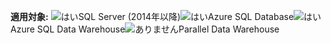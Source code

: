 <Token>**適用対象:** ![はい](media/yes.png)SQL Server (2014年以降)![はい](media/yes.png)Azure SQL Database![はい](media/yes.png)Azure SQL Data Warehouse![ありません](media/no.png)Parallel Data Warehouse </Token>
